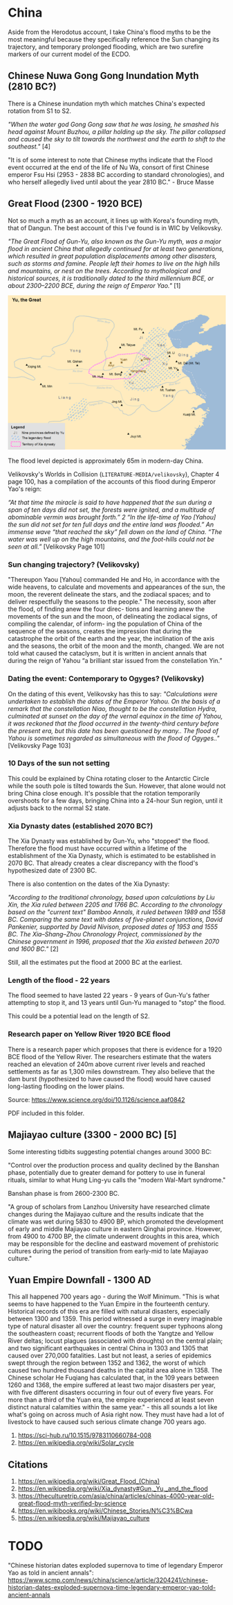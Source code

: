 # China

Aside from the Herodotus account, I take China's flood myths to be the most meaningful because they specifically reference the Sun changing its trajectory, and temporary prolonged flooding, which are two surefire markers of our current model of the ECDO.

## Chinese Nuwa Gong Gong Inundation Myth (2810 BC?)

There is a Chinese inundation myth which matches China's expected rotation from S1 to S2.

*"When the water god Gong Gong saw that he was losing, he smashed his head against Mount Buzhou, a pillar holding up the sky. The pillar collapsed and caused the sky to tilt towards the northwest and the earth to shift to the southeast."* [4]

"It is of some interest to note that Chinese myths indicate that the Flood event occurred at the end of the life of Nu Wa, consort of first Chinese emperor Fsu Hsi (2953 - 2838 BC according to standard chronologies), and who herself allegedly lived until about the year 2810 BC." - Bruce Masse

## Great Flood (2300 - 1920 BCE)

Not so much a myth as an account, it lines up with Korea's founding myth, that of Dangun. The best account of this I've found is in WIC by Velikovsky.

*"The Great Flood of Gun-Yu, also known as the Gun-Yu myth, was a major flood in ancient China that allegedly continued for at least two generations, which resulted in great population displacements among other disasters, such as storms and famine. People left their homes to live on the high hills and mountains, or nest on the trees. According to mythological and historical sources, it is traditionally dated to the third millennium BCE, or about 2300–2200 BCE, during the reign of Emperor Yao."* [1]

![](img/gun-yu-floodmap.png)

The flood level depicted is approximately 65m in modern-day China.

Velikovsky's Worlds in Collision (`LITERATURE-MEDIA/velikovsky`), Chapter 4 page 100, has a compilation of the accounts of this flood during Emperor Yao's reign:

*“At that time the miracle is said to have happened that the sun during a span of ten days did not set, the forests were ignited, and a multitude of abominable vermin was brought forth.” 2 “In the life-time of Yao [Yahou] the sun did not set for ten full days and the entire land was flooded.” An immense wave “that reached the sky” fell down on the land of China. “The water was well up on the high mountains, and the foot-hills could not be seen at all.”* [Velikovsky Page 101]

### Sun changing trajectory? (Velikovsky)

"Thereupon Yaou [Yahou] commanded He and Ho, in accordance with the wide heavens, to calculate and movements and appearances of the sun, the moon, the reverent delineate the stars, and the zodiacal spaces; and to deliver respectfully the seasons to the people." The necessity, soon after the flood, of finding anew the four direc- tions and learning anew the movements of the sun and the moon, of delineating the zodiacal signs, of compiling the calendar, of inform- ing the population of China of the sequence of the seasons, creates the impression that during the catastrophe the orbit of the earth and the year, the inclination of the axis and the seasons, the orbit of the moon and the month, changed. We are not told what caused the cataclysm, but it is written in ancient annals that during the reign of Yahou “a brilliant star issued from the constellation Yin.”

### Dating the event: Contemporary to Ogyges? (Velikovsky)

On the dating of this event, Velikovsky has this to say: *"Calculations were undertaken to establish the dates of the Emperor Yahou. On the basis of a remark that the constellation Niao, thought to be the constellation Hydra, culminated at sunset on the day of the vernal equinox in the time of Yahou, it was reckoned that the flood occurred in the twenty-third century before the present era, but this date has been questioned by many.. The flood of Yahou is sometimes regarded as simultaneous with the flood of Ogyges.."* [Velikovsky Page 103]

### 10 Days of the sun not setting

This could be explained by China rotating closer to the Antarctic Circle while the south pole is tilted towards the Sun. However, that alone would not bring China close enough. It's possible that the rotation temporarily overshoots for a few days, bringing China into a 24-hour Sun region, until it adjusts back to the normal S2 state.

### Xia Dynasty dates (established 2070 BC?)

The Xia Dynasty was established by Gun-Yu, who "stopped" the flood. Therefore the flood must have occurred within a lifetime of the establishment of the Xia Dynasty, which is estimated to be established in 2070 BC. That already creates a clear discrepancy with the flood's hypothesized date of 2300 BC.

There is also contention on the dates of the Xia Dynasty:

*"According to the traditional chronology, based upon calculations by Liu Xin, the Xia ruled between 2205 and 1766 BC. According to the chronology based on the "current text" Bamboo Annals, it ruled between 1989 and 1558 BC. Comparing the same text with dates of five-planet conjunctions, David Pankenier, supported by David Nivison, proposed dates of 1953 and 1555 BC. The Xia–Shang–Zhou Chronology Project, commissioned by the Chinese government in 1996, proposed that the Xia existed between 2070 and 1600 BC."* [2]

Still, all the estimates put the flood at 2000 BC at the earliest.

### Length of the flood - 22 years

The flood seemed to have lasted 22 years - 9 years of Gun-Yu's father attempting to stop it, and 13 years until Gun-Yu managed to "stop" the flood.

This could be a potential lead on the length of S2.

### Research paper on Yellow River 1920 BCE flood

There is a research paper which proposes that there is evidence for a 1920 BCE flood of the Yellow River. The researchers estimate that the waters reached an elevation of 240m above current river levels and reached settlements as far as 1,300 miles downstream. They also believe that the dam burst (hypothesized to have caused the flood) would have caused long-lasting flooding on the lower plains.

Source: https://www.science.org/doi/10.1126/science.aaf0842

PDF included in this folder.

## Majiayao culture (3300 - 2000 BC) [5]

Some interesting tidbits suggesting potential changes around 3000 BC:

"Control over the production process and quality declined by the Banshan phase, potentially due to greater demand for pottery to use in funeral rituals, similar to what Hung Ling-yu calls the "modern Wal-Mart syndrome."

Banshan phase is from 2600-2300 BC.

"A group of scholars from Lanzhou University have researched climate changes during the Majiayao culture and the results indicate that the climate was wet during 5830 to 4900 BP, which promoted the development of early and middle Majiayao culture in eastern Qinghai province. However, from 4900 to 4700 BP, the climate underwent droughts in this area, which may be responsible for the decline and eastward movement of prehistoric cultures during the period of transition from early-mid to late Majiayao culture."

## Yuan Empire Downfall - 1300 AD

This all happened 700 years ago - during the Wolf Minimum. "This is what seems to have happened to the Yuan Empire in the fourteenth century. Historical records of this era are filled with natural disasters, especially between 1300 and 1359. This period witnessed a surge in every imaginable type of natural disaster all over the country: frequent super typhoons along the southeastern coast; recurrent floods of both the Yangtze and Yellow River deltas; locust plagues (associated with droughts) on the central plain; and two significant earthquakes in central China in 1303 and 1305 that caused over 270,000 fatalities. Last but not least, a series of epidemics swept through the region between 1352 and 1362, the worst of which caused two hundred thousand deaths in the capital area alone in 1358. The Chinese scholar He Fuqiang has calculated that, in the 109 years between 1260 and 1368, the empire suffered at least two major disasters per year, with five different disasters occurring in four out of every five years. For more than a third of the Yuan era, the empire experienced at least seven distinct natural calamities within the same year." - this all sounds a lot like what's going on across much of Asia right now. They must have had a lot of livestock to have caused such serious climate change 700 years ago.

1. https://sci-hub.ru/10.1515/9783110660784-008
2. https://en.wikipedia.org/wiki/Solar_cycle

## Citations

1. https://en.wikipedia.org/wiki/Great_Flood_(China)
2. https://en.wikipedia.org/wiki/Xia_dynasty#Gun,_Yu,_and_the_flood
3. https://theculturetrip.com/asia/china/articles/chinas-4000-year-old-great-flood-myth-verified-by-science
4. https://en.wikibooks.org/wiki/Chinese_Stories/N%C3%BCwa
5. https://en.wikipedia.org/wiki/Majiayao_culture

# TODO

"Chinese historian dates exploded supernova to time of legendary Emperor Yao as told in ancient annals": https://www.scmp.com/news/china/science/article/3204241/chinese-historian-dates-exploded-supernova-time-legendary-emperor-yao-told-ancient-annals